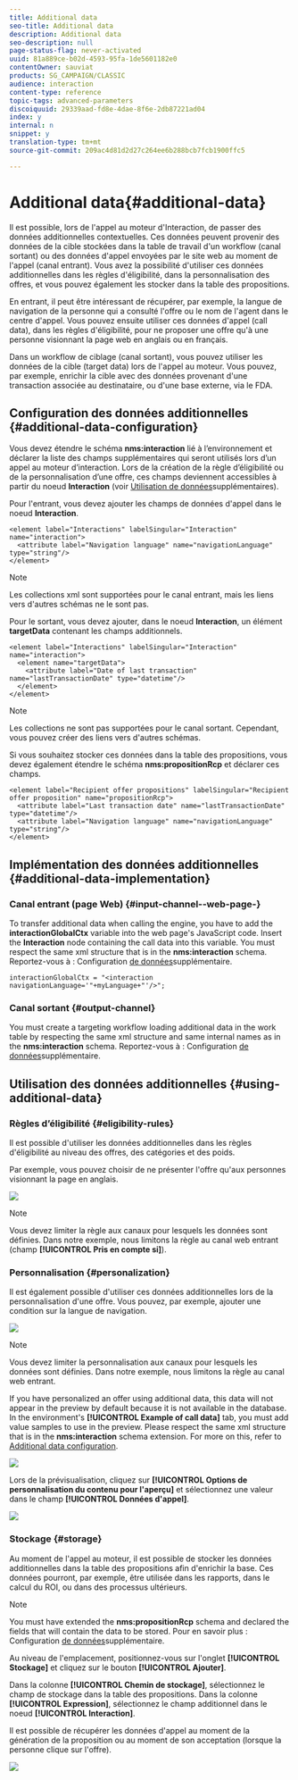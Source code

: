 ```yaml
---
title: Additional data
seo-title: Additional data
description: Additional data
seo-description: null
page-status-flag: never-activated
uuid: 81a889ce-b02d-4593-95fa-1de5601182e0
contentOwner: sauviat
products: SG_CAMPAIGN/CLASSIC
audience: interaction
content-type: reference
topic-tags: advanced-parameters
discoiquuid: 29339aad-fd8e-4dae-8f6e-2db87221ad04
index: y
internal: n
snippet: y
translation-type: tm+mt
source-git-commit: 209ac4d81d2d27c264ee6b288bcb7fcb1900ffc5

---
```



# Additional data{#additional-data}

Il est possible, lors de l&#39;appel au moteur d&#39;Interaction, de passer des données additionnelles contextuelles. Ces données peuvent provenir des données de la cible stockées dans la table de travail d&#39;un workflow (canal sortant) ou des données d&#39;appel envoyées par le site web au moment de l&#39;appel (canal entrant). Vous avez la possibilité d&#39;utiliser ces données additionnelles dans les règles d&#39;éligibilité, dans la personnalisation des offres, et vous pouvez également les stocker dans la table des propositions.

En entrant, il peut être intéressant de récupérer, par exemple, la langue de navigation de la personne qui a consulté l&#39;offre ou le nom de l&#39;agent dans le centre d&#39;appel. Vous pouvez ensuite utiliser ces données d&#39;appel (call data), dans les règles d&#39;éligibilité, pour ne proposer une offre qu&#39;à une personne visionnant la page web en anglais ou en français.

Dans un workflow de ciblage (canal sortant), vous pouvez utiliser les données de la cible (target data) lors de l&#39;appel au moteur. Vous pouvez, par exemple, enrichir la cible avec des données provenant d&#39;une transaction associée au destinataire, ou d&#39;une base externe, via le FDA.

## Configuration des données additionnelles {#additional-data-configuration}

Vous devez étendre le schéma **nms:interaction** lié à l’environnement et déclarer la liste des champs supplémentaires qui seront utilisés lors d’un appel au moteur d’interaction. Lors de la création de la règle d’éligibilité ou de la personnalisation d’une offre, ces champs deviennent accessibles à partir du noeud **Interaction** (voir [Utilisation de données](#using-additional-data)supplémentaires).

Pour l&#39;entrant, vous devez ajouter les champs de données d&#39;appel dans le noeud **Interaction**.

```
<element label="Interactions" labelSingular="Interaction" name="interaction">
  <attribute label="Navigation language" name="navigationLanguage" type="string"/>
</element>
```

>[!NOTE]
>
>Les collections xml sont supportées pour le canal entrant, mais les liens vers d&#39;autres schémas ne le sont pas.

Pour le sortant, vous devez ajouter, dans le noeud **Interaction**, un élément **targetData** contenant les champs additionnels.

```
<element label="Interactions" labelSingular="Interaction" name="interaction">
  <element name="targetData">
    <attribute label="Date of last transaction" name="lastTransactionDate" type="datetime"/>
  </element>
</element>
```

>[!NOTE]
>
>Les collections ne sont pas supportées pour le canal sortant. Cependant, vous pouvez créer des liens vers d&#39;autres schémas.

Si vous souhaitez stocker ces données dans la table des propositions, vous devez également étendre le schéma **nms:propositionRcp** et déclarer ces champs.

```
<element label="Recipient offer propositions" labelSingular="Recipient offer proposition" name="propositionRcp">
  <attribute label="Last transaction date" name="lastTransactionDate" type="datetime"/>
  <attribute label="Navigation language" name="navigationLanguage" type="string"/>
</element>
```

## Implémentation des données additionnelles {#additional-data-implementation}

### Canal entrant (page Web) {#input-channel--web-page-}

To transfer additional data when calling the engine, you have to add the **interactionGlobalCtx** variable into the web page&#39;s JavaScript code. Insert the **Interaction** node containing the call data into this variable. You must respect the same xml structure that is in the **nms:interaction** schema. Reportez-vous à : Configuration [de données](#additional-data-configuration)supplémentaire.

```
interactionGlobalCtx = "<interaction navigationLanguage='"+myLanguage+"'/>";
```

### Canal sortant {#output-channel}

You must create a targeting workflow loading additional data in the work table by respecting the same xml structure and same internal names as in the **nms:interaction** schema. Reportez-vous à : Configuration [de données](#additional-data-configuration)supplémentaire.

## Utilisation des données additionnelles {#using-additional-data}

### Règles d’éligibilité {#eligibility-rules}

Il est possible d&#39;utiliser les données additionnelles dans les règles d&#39;éligibilité au niveau des offres, des catégories et des poids.

Par exemple, vous pouvez choisir de ne présenter l&#39;offre qu&#39;aux personnes visionnant la page en anglais.

![](assets/ita_calldata_query.png)

>[!NOTE]
>
>Vous devez limiter la règle aux canaux pour lesquels les données sont définies. Dans notre exemple, nous limitons la règle au canal web entrant (champ **[!UICONTROL Pris en compte si]**).

### Personnalisation  {#personalization}

Il est également possible d&#39;utiliser ces données additionnelles lors de la personnalisation d&#39;une offre. Vous pouvez, par exemple, ajouter une condition sur la langue de navigation.

![](assets/ita_calldata_perso.png)

>[!NOTE]
>
>Vous devez limiter la personnalisation aux canaux pour lesquels les données sont définies. Dans notre exemple, nous limitons la règle au canal web entrant.

If you have personalized an offer using additional data, this data will not appear in the preview by default because it is not available in the database. In the environment&#39;s **[!UICONTROL Example of call data]** tab, you must add value samples to use in the preview. Please respect the same xml structure that is in the **nms:interaction** schema extension. For more on this, refer to [Additional data configuration](#additional-data-configuration).

![](assets/ita_calldata_preview.png)

Lors de la prévisualisation, cliquez sur **[!UICONTROL Options de personnalisation du contenu pour l&#39;aperçu]** et sélectionnez une valeur dans le champ **[!UICONTROL Données d&#39;appel]**.

![](assets/ita_calldata_preview2.png)

### Stockage {#storage}

Au moment de l&#39;appel au moteur, il est possible de stocker les données additionnelles dans la table des propositions afin d&#39;enrichir la base. Ces données pourront, par exemple, être utilisée dans les rapports, dans le calcul du ROI, ou dans des processus ultérieurs.

>[!NOTE]
>
>You must have extended the **nms:propositionRcp** schema and declared the fields that will contain the data to be stored. Pour en savoir plus : Configuration [de données](#additional-data-configuration)supplémentaire.

Au niveau de l&#39;emplacement, positionnez-vous sur l&#39;onglet **[!UICONTROL Stockage]** et cliquez sur le bouton **[!UICONTROL Ajouter]**.

Dans la colonne **[!UICONTROL Chemin de stockage]**, sélectionnez le champ de stockage dans la table des propositions. Dans la colonne **[!UICONTROL Expression]**, sélectionnez le champ additionnel dans le noeud **[!UICONTROL Interaction]**.

Il est possible de récupérer les données d&#39;appel au moment de la génération de la proposition ou au moment de son acceptation (lorsque la personne clique sur l&#39;offre).

![](assets/ita_calldata_storage.png)


